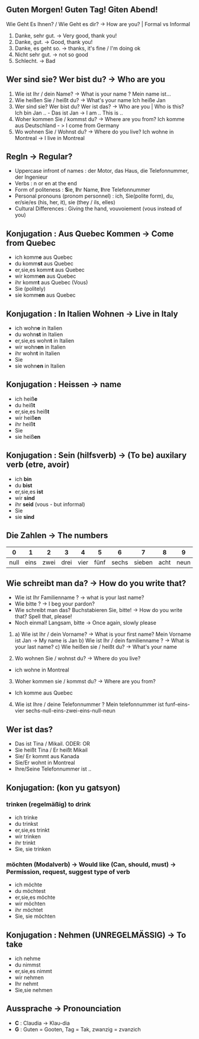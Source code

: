 ## Guten Morgen! Guten Tag! Giten Abend! 
Wie Geht Es Ihnen? / Wie Geht es dir? -> How are you? | Formal vs Informal

1. Danke, sehr gut. -> Very good, thank you!
2. Danke, gut. -> Good, thank you!
3. Danke, es geht so. -> thanks, it's fine / I'm doing ok
4. Nicht sehr gut. -> not so good
5. Schlecht. -> Bad

## Wer sind sie? Wer bist du? -> Who are you

1. Wie ist Ihr / dein Name? -> What is your name ?
Mein name ist...
2. Wie heißen Sie / heißt du? -> What's your name
Ich heiße Jan
3. Wer sind sie? Wer bist du? Wer ist das? -> Who are you | Who is this?
Ich bin Jan .. - Das ist Jan -> I am .. This is ..
4. Woher kommen Sie / kommst du? -> Where are you from?
Ich komme aus Deutschland - > I come from Germany
5. Wo wohnen Sie / Wohnst du? -> Where do you live?
Ich wohne in Montreal -> I live in Montreal

## Regln -> Regular?

- Uppercase infront of names : der Motor, das Haus, die Telefonnummer, der Ingenieur
- Verbs : n or en at the end
- Form of politeness : **S**ie, **I**hr Name, **I**hre Telefonnummer
- Personal pronouns (pronom personnel) : ich, Sie(polite form), du, er/sie/es (his, her, it), sie (they / ils, elles)
- Cultural Differences : Giving the hand, vouvoiement (vous instead of you)

## Konjugation : Aus Quebec Kommen -> Come from Quebec

- ich komm**e** aus Quebec 
- du komm**st** aus Quebec
- er,sie,es komm**t** aus Quebec
- wir komm**en** aus Quebec 
- ihr komm**t** aus Quebec (Vous)
- Sie (politely)
- sie komm**en** aus Quebec

## Konjugation : In Italien Wohnen -> Live in Italy

- ich wohn**e** in Italien
- du wohn**st** in Italien
- er,sie,es wohn**t** in Italien
- wir wohn**en** in Italien
- ihr wohn**t** in Italien
- Sie
- sie wohn**en** in Italien

## Konjugation : Heissen -> name

- ich heiß**e**
- du heiß**t**
- er,sie,es heiß**t**
- wir heiß**en**
- ihr heiß**t**
- Sie
- sie heiß**en**

## Konjugation : Sein (hilfsverb) -> (To be) auxilary verb (etre, avoir)

- ich **bin**
- du **bist**
- er,sie,es **ist**
- wir **sind**
- ihr **seid** (vous - but informal)
- Sie
- sie **sind**

## Die Zahlen -> The numbers

|0|1|2|3|4|5|6|7|8|9|10|
|-|-|-|-|-|-|-|-|-|-|-|
|null|eins|zwei|drei|vier|fünf|sechs|sieben|acht|neun|zehn|

## Wie schreibt man da? -> How do you write that?

- Wie ist Ihr Familienname ? -> what is your last name?
- Wie bitte ? -> I beg your pardon?
- Wie schreibt man das? Buchstabieren Sie, bitte! -> How do you write that? Spell that, please!
- Noch einmal! Langsam, bitte -> Once again, slowly please

1. a) Wie ist Ihr / dein Vorname? -> What is your first name?
Mein Vorname ist Jan -> My name is Jan
b) Wie ist Ihr / dein familienname ? -> What is your last name?
c) Wie heißen sie / heißt du? -> What's your name

2. Wo wohnen Sie / wohnst du? -> Where do you live?
- ich wohne in Montreal
3. Woher kommen sie / kommst du? -> Where are you from?
- Ich komme aus Quebec
4. Wie ist Ihre / deine Telefonnummer ?
Mein telefonnummer ist funf-eins-vier sechs-null-eins-zwei-eins-null-neun

## Wer ist das?

- Das ist Tina / Mikail. ODER: OR
- Sie heißt Tina / Er heißt Mikail
- Sie/ Er kommt aus Kanada
- Sie/Er wohnt in Montreal
- Ihre/Seine Telefonnummer ist ..

## Konjugation: (kon yu gatsyon)

### trinken (regelmäßig) to drink

- ich trinke
- du trinkst
- er,sie,es trinkt
- wir trinken
- ihr trinkt
- Sie, sie trinken

### möchten (Modalverb) -> Would like (Can, should, must) -> Permission, request, suggest type of verb 

- ich möchte
- du möchtest
- er,sie,es möchte
- wir möchten
- ihr möchtet
- Sie, sie möchten

## Konjugation : Nehmen (UNREGELMÄSSIG) -> To take

- ich nehme
- du nimmst
- er,sie,es nimmt
- wir nehmen
- Ihr nehmt
- Sie,sie nehmen

## Aussprache -> Pronounciation
- **C** : Claudia -> Klau-dia
- **G** : Guten = Gooten, Tag = Tak, zwanzig = zvanzich
